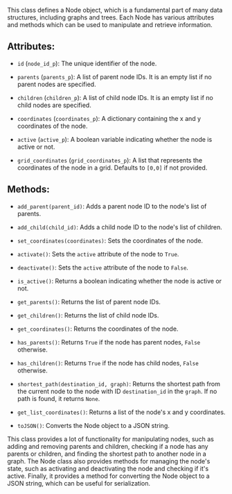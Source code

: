 This class defines a Node object, which is a fundamental part of many data structures, including graphs and trees. Each Node has various attributes and methods which can be used to manipulate and retrieve information.

## Attributes:

- `id` (`node_id_p`): The unique identifier of the node.
    
- `parents` (`parents_p`): A list of parent node IDs. It is an empty list if no parent nodes are specified.
    
- `children` (`children_p`): A list of child node IDs. It is an empty list if no child nodes are specified.
    
- `coordinates` (`coordinates_p`): A dictionary containing the x and y coordinates of the node.
    
- `active` (`active_p`): A boolean variable indicating whether the node is active or not.
    
- `grid_coordinates` (`grid_coordinates_p`): A list that represents the coordinates of the node in a grid. Defaults to `[0,0]` if not provided.
    

## Methods:

- `add_parent(parent_id)`: Adds a parent node ID to the node's list of parents.
    
- `add_child(child_id)`: Adds a child node ID to the node's list of children.
    
- `set_coordinates(coordinates)`: Sets the coordinates of the node.
    
- `activate()`: Sets the `active` attribute of the node to `True`.
    
- `deactivate()`: Sets the `active` attribute of the node to `False`.
    
- `is_active()`: Returns a boolean indicating whether the node is active or not.
    
- `get_parents()`: Returns the list of parent node IDs.
    
- `get_children()`: Returns the list of child node IDs.
    
- `get_coordinates()`: Returns the coordinates of the node.
    
- `has_parents()`: Returns `True` if the node has parent nodes, `False` otherwise.
    
- `has_children()`: Returns `True` if the node has child nodes, `False` otherwise.
    
- `shortest_path(destination_id, graph)`: Returns the shortest path from the current node to the node with ID `destination_id` in the `graph`. If no path is found, it returns `None`.
    
- `get_list_coordinates()`: Returns a list of the node's x and y coordinates.
    
- `toJSON()`: Converts the Node object to a JSON string.
    

This class provides a lot of functionality for manipulating nodes, such as adding and removing parents and children, checking if a node has any parents or children, and finding the shortest path to another node in a graph. The Node class also provides methods for managing the node's state, such as activating and deactivating the node and checking if it's active. Finally, it provides a method for converting the Node object to a JSON string, which can be useful for serialization.